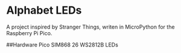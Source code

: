# Alphabet LEDs

A project inspired by Stranger Things, writen in MicroPython for the Raspberry Pi Pico.

##Hardware
Pico
SIM868
26 WS2812B LEDs 
